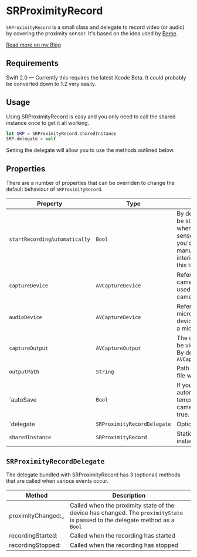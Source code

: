 # SRProximityRecord

`SRProximityRecord` is a small class and delegate to record video (or audio) by covering the proximity sensor. It's based on the idea used by [Beme](http://beme.com).

[Read more on my Blog](http://stephenradford.me/replicating-bemes-record-with-the-proximity-sensor/)

## Requirements

Swift 2.0 — Currently this requires the latest Xcode Beta. It could probably be converted down to 1.2 very easily.

## Usage

Using SRProximityRecord is easy and you only need to call the shared instance once to get it all working.

````swift
let SRP = SRProximityRecord.sharedInstance
SRP.delegate = self
````
Setting the delegate will allow you to use the methods outlined below.

## Properties

There are a number of properties that can be overriden to change the default behaviour of `SRProximityRecord`.

Property                      | Type   | Description
------------------------------|--------|----------------
`startRecordingAutomatically` | `Bool` | By default recording will be started automatically when the proximity sensor is covered. If you'd like to do this manually to say show an interim screen, change this to false.
`captureDevice` | `AVCaptureDevice` | Reference to the back camera or nil if the device used doesn't have a camera.
`audioDevice` | `AVCaptureDevice` | Reference to the microphone or nil if the device used doesn't have a microphone.
`captureOutput` | `AVCaptureOutput` | The output type. This can be video, image or audio. By default it's `AVCaptureMovieFileOutput`
`outputPath` | `String` | Path to where the output file will be recorded.
`autoSave | `Bool` | If you want to automatically save the temporary file to the camera roll. Default is true.
`delegate | `SRProximityRecordDelegate` | Optional delegate
`sharedInstance` | `SRProximityRecord` | Static reference to an instance of the class

## `SRProximityRecordDelegate`

The delegate bundled with SRProximityRecord has 3 (optional) methods that are called when various events occur.

Method                  | Description
------------------------|---------------------------
proximityChanged:_      | Called when the proximity state of the device has changed. The `proximityState` is passed to the delegate method as a `Bool`
recordingStarted:       | Called when the recording has started
recordingStopped:       | Called when the recording has stopped
